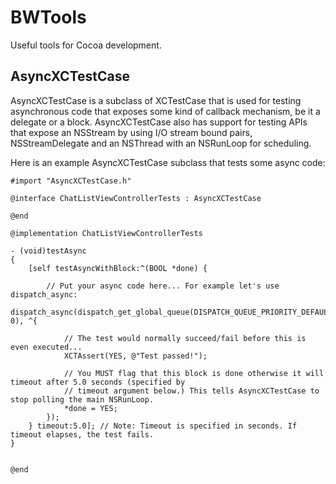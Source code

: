 BWTools
=======

Useful tools for Cocoa development.

## AsyncXCTestCase

AsyncXCTestCase is a subclass of XCTestCase that is used for testing asynchronous code that exposes 
some kind of callback mechanism, be it a delegate or a block. AsyncXCTestCase also has support for 
testing APIs that expose an NSStream by using I/O stream bound pairs, NSStreamDelegate and an NSThread
with an NSRunLoop for scheduling.

Here is an example AsyncXCTestCase subclass that tests some async code:
    
    #import "AsyncXCTestCase.h"

    @interface ChatListViewControllerTests : AsyncXCTestCase

    @end

    @implementation ChatListViewControllerTests

    - (void)testAsync
    {
        [self testAsyncWithBlock:^(BOOL *done) {
            
            // Put your async code here... For example let's use dispatch_async:
            dispatch_async(dispatch_get_global_queue(DISPATCH_QUEUE_PRIORITY_DEFAULT, 0), ^{
                
                // The test would normally succeed/fail before this is even executed...
                XCTAssert(YES, @"Test passed!");
                
                // You MUST flag that this block is done otherwise it will timeout after 5.0 seconds (specified by 
                // timeout argument below.) This tells AsyncXCTestCase to stop polling the main NSRunLoop.
                *done = YES;
            });
        } timeout:5.0]; // Note: Timeout is specified in seconds. If timeout elapses, the test fails.
    }
    

    @end
